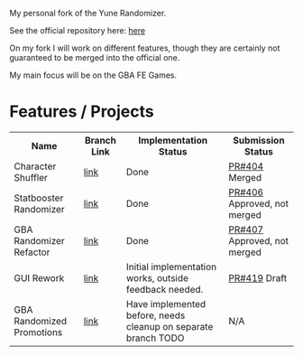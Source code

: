 My personal fork of the Yune Randomizer.

See the official repository here: <a href='https://github.com/lushen124/Universal-FE-Randomizer'> here </a>

On my fork I will work on different features, though they are certainly not guaranteed to be merged into the official one.

My main focus will be on the GBA FE Games.


<h1>Features / Projects</h1>
<table>
  <th>
      Name
  </th>
  <th>
      Branch Link
  </th>
  <th>
      Implementation Status
  </th> 
  <th>
      Submission Status
  </th>

  <tr>
    <td>Character Shuffler</td>
    <td><a href='https://github.com/Geeene/Universal-FE-Randomizer/tree/charShuffler'>link</a></td>
    <td>Done</td>
    <td><a href='https://github.com/lushen124/Universal-FE-Randomizer/pull/404'> PR#404</a> Merged</td>
  </tr>
  <tr>
    <td>Statbooster Randomizer</td>
    <td><a href='https://github.com/Geeene/Universal-FE-Randomizer/tree/RandomStatboosters'>link</a></td>
    <td>Done</td>
    <td><a href='https://github.com/lushen124/Universal-FE-Randomizer/pull/406'> PR#406</a> Approved, not merged</td>
  </tr>
  <tr>
    <td>GBA Randomizer Refactor</td>
    <td><a href='https://github.com/Geeene/Universal-FE-Randomizer/tree/GBA_Refactor'>link</a></td>
    <td>Done</td>
    <td><a href='https://github.com/lushen124/Universal-FE-Randomizer/pull/407'> PR#407</a> Approved, not merged</td>
  </tr>
  <tr>
    <td>GUI Rework</td>
    <td><a href='https://github.com/Geeene/Universal-FE-Randomizer/tree/GUI_Rework'>link</a></td>
    <td>Initial implementation works, outside feedback needed.</td>
    <td><a href='https://github.com/lushen124/Universal-FE-Randomizer/pull/419'> PR#419</a> Draft</td>
  </tr>
  <tr>
    <td>GBA Randomized Promotions</td>
    <td><a href='https://github.com/Geeene/Universal-FE-Randomizer/tree/GUI_Rework'>link</a></td>
    <td>Have implemented before, needs cleanup on separate branch TODO</td>
    <td>N/A</td>
  </tr>
</table>
